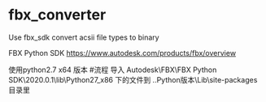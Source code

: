 # fbx_converter
Use fbx_sdk convert acsii file types to binary


FBX Python SDK   https://www.autodesk.com/products/fbx/overview

使用python2.7 x64 版本
#流程
导入 Autodesk\FBX\FBX Python SDK\2020.0.1\lib\Python27_x86 下的文件到
..Python版本\Lib\site-packages 目录里
